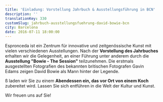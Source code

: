 ```yaml
---
title: 'Einladung: Vorstellung Jahrbuch & Ausstellungsführung in BCN'
description: ''
translationKey: 330
customSlug: jahrbuch-ausstellungsfuehrung-david-bowie-bcn
city: Barcelona
date: 2016-07-11 18:00:00
---
```


Espronceda ist ein Zentrum für innovative und zeitgenössische Kunst mit vielen verschiedenen Ausstellungen. Nach der <strong>Vorstellung des Jahrbuches</strong> erhalten wir die Gelegenheit, an einer Führung unter anderem durch die <strong>Ausstellung "Bowie - The Session"</strong> teilzunehmen. Die erstmals ausgestellten Fotografien des bekannten britischen Fotografen Gavin Edams zeigen David Bowie als Mann hinter der Legende.

ß laden wir Sie zu einem <strong>Abendessen ein, das vor Ort von einem Koch</strong> zubereitet wird. Lassen Sie sich entführen in die Welt der Kultur und Kunst.

Wir freuen uns auf Sie!
